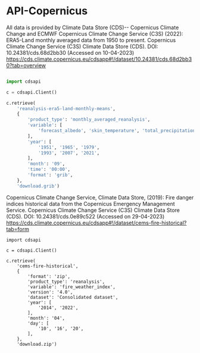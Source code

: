 # API-Copernicus
All data is provided by Climate Data Store (CDS)-- Copernicus Climate Change and ECMWF
Copernicus Climate Change Service (C3S) (2022): ERA5-Land monthly averaged data from 1950 to present. Copernicus Climate Change Service (C3S) Climate Data Store (CDS). DOI: 10.24381/cds.68d2bb30 (Accessed on 10-04-2023)
https://cds.climate.copernicus.eu/cdsapp#!/dataset/10.24381/cds.68d2bb30?tab=overview


```python

import cdsapi

c = cdsapi.Client()

c.retrieve(
    'reanalysis-era5-land-monthly-means',
    {
        'product_type': 'monthly_averaged_reanalysis',
        'variable': [
            'forecast_albedo', 'skin_temperature', 'total_precipitation',
        ],
        'year': [
            '1951', '1965', '1979',
            '1993', '2007', '2021',
        ],
        'month': '09',
        'time': '00:00',
        'format': 'grib',
    },
    'download.grib')

```
Copernicus Climate Change Service, Climate Data Store, (2019): Fire danger indices historical data from the Copernicus Emergency Management Service. Copernicus Climate Change Service (C3S) Climate Data Store (CDS). DOI: 10.24381/cds.0e89c522 (Accessed on 29-04-2023)
https://cds.climate.copernicus.eu/cdsapp#!/dataset/cems-fire-historical?tab=form
```
import cdsapi

c = cdsapi.Client()

c.retrieve(
    'cems-fire-historical',
    {
        'format': 'zip',
        'product_type': 'reanalysis',
        'variable': 'fire_weather_index',
        'version': '4.0',
        'dataset': 'Consolidated dataset',
        'year': [
            '2014', '2022',
        ],
        'month': '04',
        'day': [
            '10', '16', '20',
        ],
    },
    'download.zip')
```


